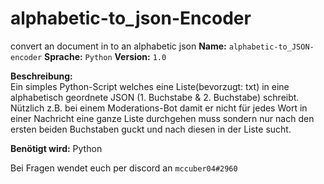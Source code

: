 # alphabetic-to_json-Encoder
convert an document in to an alphabetic json
**Name:**                `alphabetic-to_JSON-encoder`
**Sprache:**             `Python` 
**Version:**              `1.0`

**Beschreibung:**  
Ein simples Python-Script welches eine Liste(bevorzugt: txt) in eine alphabetisch geordnete JSON (1. Buchstabe & 2. Buchstabe) schreibt.
Nützlich z.B.  bei einem  Moderations-Bot damit er nicht für jedes Wort in einer Nachricht eine ganze Liste durchgehen muss sondern nur 
nach den ersten beiden Buchstaben guckt und nach diesen in der Liste sucht. 

**Benötigt wird:** Python

Bei Fragen wendet euch per discord an `mccuber04#2960`
